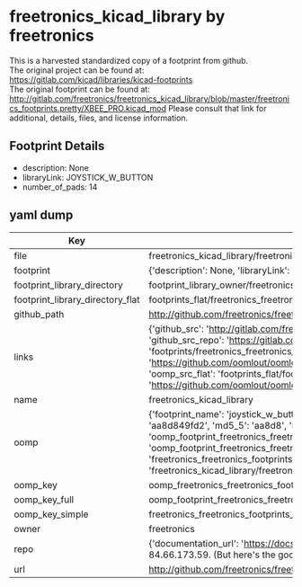 # freetronics_kicad_library by freetronics  
This is a harvested standardized copy of a footprint from github.  
The original project can be found at:  
https://gitlab.com/kicad/libraries/kicad-footprints  
The original footprint can be found at:
http://gitlab.com/freetronics/freetronics_kicad_library/blob/master/freetronics_footprints.pretty/XBEE_PRO.kicad_mod
Please consult that link for additional, details, files, and license information.  
## Footprint Details
* description: None  
* libraryLink: JOYSTICK_W_BUTTON  
* number_of_pads: 14  
## yaml dump  
| Key | Value |  
| --- | --- |  
| file | freetronics_kicad_library/freetronics_footprints.pretty/JOYSTICK_W_BUTTON.kicad_mod |  
| footprint | {'description': None, 'libraryLink': 'JOYSTICK_W_BUTTON', 'number_of_pads': 14} |  
| footprint_library_directory | footprint_library_owner/freetronics_freetronics_kicad_library |  
| footprint_library_directory_flat | footprints_flat/freetronics_freetronics_footprints_joystick_w_button/working |  
| github_path | http://github.com/freetronics/freetronics_kicad_library/blob/master/freetronics_footprints.pretty/JOYSTICK_W_BUTTON.kicad_mod |  
| links | {'github_src': 'http://gitlab.com/freetronics/freetronics_kicad_library/blob/master/freetronics_footprints.pretty/XBEE_PRO.kicad_mod', 'github_src_repo': 'https://gitlab.com/kicad/libraries/kicad-footprints', 'oomp_bot': 'footprints/freetronics_freetronics_footprints_joystick_w_button/working', 'oomp_bot_github': 'https://github.com/oomlout/oomlout_oomp_footprint_bot/tree/main/footprints/freetronics_freetronics_footprints_joystick_w_button/working', 'oomp_src_flat': 'footprints_flat/footprints_flat/freetronics_freetronics_footprints_joystick_w_button/working', 'oomp_src_flat_github': 'https://github.com/oomlout/oomlout_oomp_footprint_src/tree/main/footprints_flat/freetronics_freetronics_footprints_joystick_w_button/working'} |  
| name | freetronics_kicad_library |  
| oomp | {'footprint_name': 'joystick_w_button', 'library_name': 'freetronics_footprints', 'md5': 'aa8d849fd228741f271076af63e416b2', 'md5_10': 'aa8d849fd2', 'md5_5': 'aa8d8', 'md5_6': 'aa8d84', 'oomp_key': 'oomp_freetronics_freetronics_footprints_joystick_w_button', 'oomp_key_extra': 'oomp_footprint_freetronics_freetronics_footprints_joystick_w_button', 'oomp_key_full': 'oomp_footprint_freetronics_freetronics_footprints_joystick_w_button_aa8d84', 'oomp_key_simple': 'freetronics_freetronics_footprints_joystick_w_button', 'original_filename': 'freetronics_kicad_library/freetronics_footprints.pretty/JOYSTICK_W_BUTTON.kicad_mod', 'owner_name': 'freetronics'} |  
| oomp_key | oomp_freetronics_freetronics_footprints_joystick_w_button |  
| oomp_key_full | oomp_footprint_freetronics_freetronics_footprints_joystick_w_button |  
| oomp_key_simple | freetronics_freetronics_footprints_joystick_w_button |  
| owner | freetronics |  
| repo | {'documentation_url': 'https://docs.github.com/rest/overview/resources-in-the-rest-api#rate-limiting', 'message': "API rate limit exceeded for 84.66.173.59. (But here's the good news: Authenticated requests get a higher rate limit. Check out the documentation for more details.)"} |  
| url | http://github.com/freetronics/freetronics_kicad_library |  

